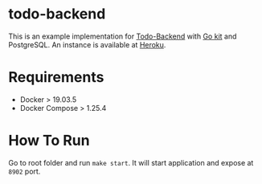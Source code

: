 # todo-backend

This is an example implementation for [Todo-Backend](https://www.todobackend.com) with [Go kit](https://github.com/go-kit/kit) and PostgreSQL.
An instance is available at [Heroku](https://todo-backend-gokit-postgresql.herokuapp.com/todos).

Requirements
====
* Docker > 19.03.5
* Docker Compose > 1.25.4

How To Run
====
Go to root folder and run `make start`. It will start application and expose at `8902` port.
